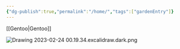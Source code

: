 ```yaml
---
{"dg-publish":true,"permalink":"/home/","tags":["gardenEntry"]}
---
```



[[Gentoo\|Gentoo]]

![Drawing 2023-02-24 00.19.34.excalidraw.dark.png](/img/user/Excalidraw/Drawing%202023-02-24%2000.19.34.excalidraw.dark.png)